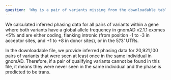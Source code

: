 ```yaml
---
question: 'Why is a pair of variants missing from the downloadable table?'
---
```


We calculated inferred phasing data for all pairs of variants within a gene where both variants have a global allele frequency in gnomAD v2.1.1 exomes <5% and are either coding, flanking intronic (from position -1 to -3 in acceptor sites, and +1 to +8 in donor sites), or in the 5’/3’ UTRs.

In the downloadable file, we provide inferred phasing data for 20,921,100 pairs of variants that were seen at least once in the same individual in gnomAD. Therefore, if a pair of qualifying variants cannot be found in this file, it means they were never seen in the same individual and the phase is predicted to be trans.
